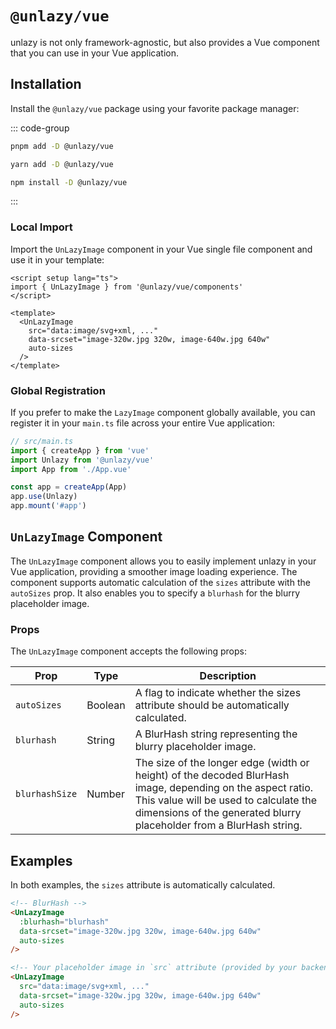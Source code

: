 # `@unlazy/vue`

unlazy is not only framework-agnostic, but also provides a Vue component that you can use in your Vue application.

## Installation

Install the `@unlazy/vue` package using your favorite package manager:

::: code-group
  ```bash [pnpm]
  pnpm add -D @unlazy/vue
  ```
  ```bash [yarn]
  yarn add -D @unlazy/vue
  ```
  ```bash [npm]
  npm install -D @unlazy/vue
  ```
:::

### Local Import

Import the `UnLazyImage` component in your Vue single file component and use it in your template:

```vue
<script setup lang="ts">
import { UnLazyImage } from '@unlazy/vue/components'
</script>

<template>
  <UnLazyImage
    src="data:image/svg+xml, ..."
    data-srcset="image-320w.jpg 320w, image-640w.jpg 640w"
    auto-sizes
  />
</template>
```

### Global Registration

If you prefer to make the `LazyImage` component globally available, you can register it in your `main.ts` file across your entire Vue application:

```ts
// src/main.ts
import { createApp } from 'vue'
import Unlazy from '@unlazy/vue'
import App from './App.vue'

const app = createApp(App)
app.use(Unlazy)
app.mount('#app')
```

## `UnLazyImage` Component

The `UnLazyImage` component allows you to easily implement unlazy in your Vue application, providing a smoother image loading experience. The component supports automatic calculation of the `sizes` attribute with the `autoSizes` prop. It also enables you to specify a `blurhash` for the blurry placeholder image.

### Props

The `UnLazyImage` component accepts the following props:

| Prop | Type | Description |
| --- | --- | --- |
| `autoSizes` | Boolean | A flag to indicate whether the sizes attribute should be automatically calculated. |
| `blurhash` | String | A BlurHash string representing the blurry placeholder image. |
| `blurhashSize` | Number | The size of the longer edge (width or height) of the decoded BlurHash image, depending on the aspect ratio. This value will be used to calculate the dimensions of the generated blurry placeholder from a BlurHash string. |

## Examples

In both examples, the `sizes` attribute is automatically calculated.

```html
<!-- BlurHash -->
<UnLazyImage
  :blurhash="blurhash"
  data-srcset="image-320w.jpg 320w, image-640w.jpg 640w"
  auto-sizes
/>

<!-- Your placeholder image in `src` attribute (provided by your backend for example) -->
<UnLazyImage
  src="data:image/svg+xml, ..."
  data-srcset="image-320w.jpg 320w, image-640w.jpg 640w"
  auto-sizes
/>
```
